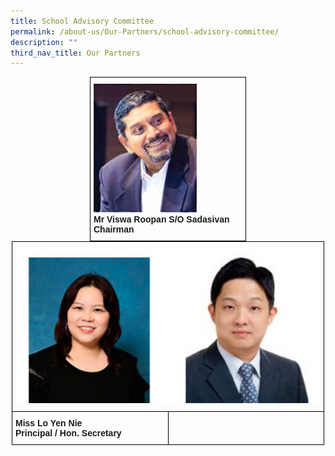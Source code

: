 ```yaml
---
title: School Advisory Committee
permalink: /about-us/Our-Partners/school-advisory-committee/
description: ""
third_nav_title: Our Partners
---
```

<style type="text/css">
.tg  {border-collapse:collapse;border-spacing:0;margin:0px auto;}
.tg td{border-color:black;border-style:solid;border-width:1px;font-family:Arial, sans-serif;font-size:14px;
  overflow:hidden;padding:10px 5px;word-break:normal;}
.tg th{border-color:black;border-style:solid;border-width:1px;font-family:Arial, sans-serif;font-size:14px;
  font-weight:normal;overflow:hidden;padding:10px 5px;word-break:normal;}
.tg .tg-nrix{text-align:center;vertical-align:middle}
.tg .tg-0lax{text-align:left;vertical-align:top}
</style>
<table class="tg" style="undefined;table-layout: fixed; width: 250px">
<colgroup>
<col style="width: 250px">
</colgroup>
<tbody>
  <tr>
    <td class="tg-0lax"><img src="/images/sac1.jpeg"><br><strong>Mr Viswa Roopan S/O Sadasivan<br>Chairman</strong></td>
  </tr>
</tbody>
</table>
<center>


<style type="text/css">
.tg  {border-collapse:collapse;border-spacing:0;margin:0px auto;}
.tg td{border-color:black;border-style:solid;border-width:1px;font-family:Arial, sans-serif;font-size:14px;
  overflow:hidden;padding:10px 5px;word-break:normal;}
.tg th{border-color:black;border-style:solid;border-width:1px;font-family:Arial, sans-serif;font-size:14px;
  font-weight:normal;overflow:hidden;padding:10px 5px;word-break:normal;}
.tg .tg-nrix{text-align:center;vertical-align:middle}
.tg .tg-0lax{text-align:left;vertical-align:top}
</style>
<table class="tg" style="undefined;table-layout: fixed; width: 500px">
<colgroup>
<col style="width: 250px">
<col style="width: 250px">
</colgroup>
<tbody>
  <tr>
    <td class="tg-nrix" colspan="2"><img src="/images/sac2.jpeg"></td>
  </tr>
  <tr>
		<td class="tg-0lax"><strong>Miss Lo Yen Nie<br>Principal / Hon. Secretary</strong></td>
    <td class="tg-0lax"></td>
  </tr>
</tbody>
</table>